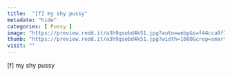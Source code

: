 ```yaml
---
title:  "[f] my shy pussy"
metadate: "hide"
categories: [ Pussy ]
image: "https://preview.redd.it/a3h9qsobd4k51.jpg?auto=webp&s=f44cca9f7b1c9ce88c36714921c2961acee3350e"
thumb: "https://preview.redd.it/a3h9qsobd4k51.jpg?width=1080&crop=smart&auto=webp&s=013ec8d0e9858da049a0e2e7fa59a79a9643e5c7"
visit: ""
---
```

[f] my shy pussy
